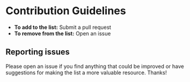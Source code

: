 # Contribution Guidelines

- **To add to the list:** Submit a pull request
- **To remove from the list:** Open an issue

## Reporting issues

Please open an issue if you find anything that could be improved or have suggestions for making the list a more valuable resource. Thanks!